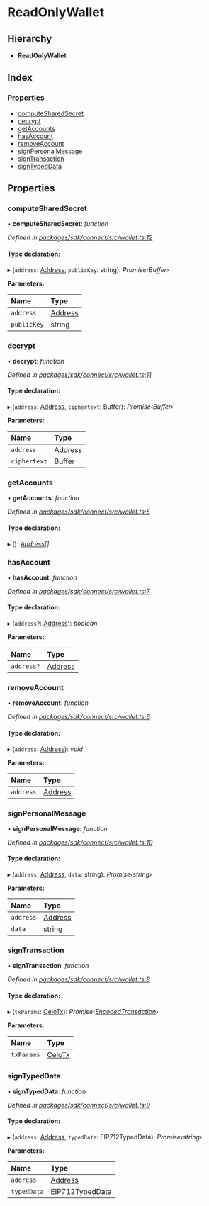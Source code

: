 # ReadOnlyWallet

## Hierarchy

* **ReadOnlyWallet**

## Index

### Properties

* [computeSharedSecret]()
* [decrypt]()
* [getAccounts]()
* [hasAccount]()
* [removeAccount]()
* [signPersonalMessage]()
* [signTransaction]()
* [signTypedData]()

## Properties

### computeSharedSecret

• **computeSharedSecret**: _function_

_Defined in_ [_packages/sdk/connect/src/wallet.ts:12_](https://github.com/celo-org/celo-monorepo/blob/master/packages/sdk/connect/src/wallet.ts#L12)

#### Type declaration:

▸ \(`address`: [Address](_types_.md#address), `publicKey`: string\): _Promise‹Buffer›_

**Parameters:**

| Name | Type |
| :--- | :--- |
| `address` | [Address](_types_.md#address) |
| `publicKey` | string |

### decrypt

• **decrypt**: _function_

_Defined in_ [_packages/sdk/connect/src/wallet.ts:11_](https://github.com/celo-org/celo-monorepo/blob/master/packages/sdk/connect/src/wallet.ts#L11)

#### Type declaration:

▸ \(`address`: [Address](_types_.md#address), `ciphertext`: Buffer\): _Promise‹Buffer›_

**Parameters:**

| Name | Type |
| :--- | :--- |
| `address` | [Address](_types_.md#address) |
| `ciphertext` | Buffer |

### getAccounts

• **getAccounts**: _function_

_Defined in_ [_packages/sdk/connect/src/wallet.ts:5_](https://github.com/celo-org/celo-monorepo/blob/master/packages/sdk/connect/src/wallet.ts#L5)

#### Type declaration:

▸ \(\): [_Address_](_types_.md#address)_\[\]_

### hasAccount

• **hasAccount**: _function_

_Defined in_ [_packages/sdk/connect/src/wallet.ts:7_](https://github.com/celo-org/celo-monorepo/blob/master/packages/sdk/connect/src/wallet.ts#L7)

#### Type declaration:

▸ \(`address?`: [Address](_types_.md#address)\): _boolean_

**Parameters:**

| Name | Type |
| :--- | :--- |
| `address?` | [Address](_types_.md#address) |

### removeAccount

• **removeAccount**: _function_

_Defined in_ [_packages/sdk/connect/src/wallet.ts:6_](https://github.com/celo-org/celo-monorepo/blob/master/packages/sdk/connect/src/wallet.ts#L6)

#### Type declaration:

▸ \(`address`: [Address](_types_.md#address)\): _void_

**Parameters:**

| Name | Type |
| :--- | :--- |
| `address` | [Address](_types_.md#address) |

### signPersonalMessage

• **signPersonalMessage**: _function_

_Defined in_ [_packages/sdk/connect/src/wallet.ts:10_](https://github.com/celo-org/celo-monorepo/blob/master/packages/sdk/connect/src/wallet.ts#L10)

#### Type declaration:

▸ \(`address`: [Address](_types_.md#address), `data`: string\): _Promise‹string›_

**Parameters:**

| Name | Type |
| :--- | :--- |
| `address` | [Address](_types_.md#address) |
| `data` | string |

### signTransaction

• **signTransaction**: _function_

_Defined in_ [_packages/sdk/connect/src/wallet.ts:8_](https://github.com/celo-org/celo-monorepo/blob/master/packages/sdk/connect/src/wallet.ts#L8)

#### Type declaration:

▸ \(`txParams`: [CeloTx](_types_.md#celotx)\): _Promise‹_[_EncodedTransaction_]()_›_

**Parameters:**

| Name | Type |
| :--- | :--- |
| `txParams` | [CeloTx](_types_.md#celotx) |

### signTypedData

• **signTypedData**: _function_

_Defined in_ [_packages/sdk/connect/src/wallet.ts:9_](https://github.com/celo-org/celo-monorepo/blob/master/packages/sdk/connect/src/wallet.ts#L9)

#### Type declaration:

▸ \(`address`: [Address](_types_.md#address), `typedData`: EIP712TypedData\): _Promise‹string›_

**Parameters:**

| Name | Type |
| :--- | :--- |
| `address` | [Address](_types_.md#address) |
| `typedData` | EIP712TypedData |

